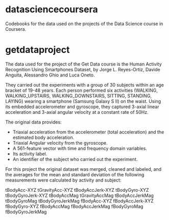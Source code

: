 datasciencecoursera
===================

Codebooks for the data used on the projects of the Data Science course in
Coursera.

getdataproject
==============

The data used for the project of the Get Data course is the Human Activity
Recognition Using Smartphones Dataset, by Jorge L. Reyes-Ortiz, Davide Anguita,
Alessandro Ghio and Luca Oneto.

They carried out the experiments with a group of 30 subjects within an age
bracket of 19-48 years. Each person performed six activities (WALKING,
WALKING_UPSTAIRS, WALKING_DOWNSTAIRS, SITTING, STANDING, LAYING) wearing a
smartphone (Samsung Galaxy S II) on the waist. Using its embedded
accelerometer and gyroscope, they captured 3-axial linear acceleration and
3-axial angular velocity at a constant rate of 50Hz.

The original data provides:

- Triaxial acceleration from the accelerometer (total acceleration) and the
estimated body acceleration.
- Triaxial Angular velocity from the gyroscope.
- A 561-feature vector with time and frequency domain variables.
- Its activity label.
- An identifier of the subject who carried out the experiment.

For this project the original dataset was merged, cleaned and labeled, and
the averages for the mean and standard deviation of the following measurements
were calculated by activity and subject:

tBodyAcc-XYZ
tGravityAcc-XYZ
tBodyAccJerk-XYZ
tBodyGyro-XYZ
tBodyGyroJerk-XYZ
tBodyAccMag
tGravityAccMag
tBodyAccJerkMag
tBodyGyroMag
tBodyGyroJerkMag
fBodyAcc-XYZ
fBodyAccJerk-XYZ
fBodyGyro-XYZ
fBodyAccMag
fBodyAccJerkMag
fBodyGyroMag
fBodyGyroJerkMag

